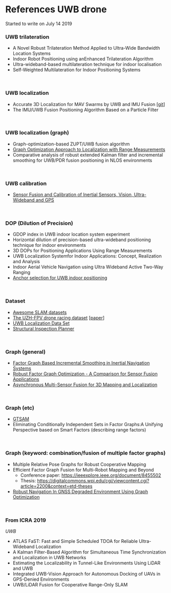 # References UWB drone

Started to write on July 14 2019
<br/>


### UWB trilateration
- A Novel Robust Trilateration Method Applied to Ultra-Wide Bandwidth Location Systems
- Indoor Robot Positioning using anEnhanced Trilateration Algorithm
- Ultra-wideband-based multilateration technique for indoor localisation
- Self-Weighted Multilateration for Indoor Positioning Systems
<br/>


### UWB localization
- Accurate 3D Localization for MAV Swarms by UWB and IMU Fusion [[git](https://github.com/lijx10/uwb-localization)]
- The IMU/UWB Fusion Positioning Algorithm Based on a Particle Filter
<br/>


### UWB localization (graph)
- Graph-optimization-based ZUPT/UWB fusion algorithm
- [Graph Optimization Approach to Localization with Range Measurements](https://arxiv.org/pdf/1802.10276.pdf)
- Comparative analysis of robust extended Kalman filter and incremental smoothing for UWB/PDR fusion positioning in NLOS environments
<br/>


### UWB calibration
- [Sensor Fusion and Calibration of Inertial Sensors, Vision, Ultra-Wideband and GPS](https://www.xsens.com/wp-content/uploads/2014/pdf/Hol2011%20-%20Dissertation.pdf)
<br/>


### DOP (Dilution of Precision)
- GDOP index in UWB indoor location system experiment
- Horizontal dilution of precision-based ultra-wideband positioning technique for indoor environments
- 3D DOPs for Positioning Applications Using Range Measurements
- UWB Localization Systemfor Indoor Applications: Concept, Realization and Analysis
- Indoor Aerial Vehicle Navigation using Ultra Wideband Active Two-Way Ranging
- [Anchor selection for UWB indoor positioning](https://onlinelibrary.wiley.com/doi/10.1002/ett.3598)
<br/>


### Dataset
- [Awesome SLAM datasets](https://sites.google.com/view/awesome-slam-datasets/)
- [The UZH-FPV drone racing dataset](http://rpg.ifi.uzh.ch/uzh-fpv.html) [[paper](http://rpg.ifi.uzh.ch/docs/ICRA19_Delmerico.pdf)]
- [UWB Localization Data Set](https://github.com/ewine-project/UWB-localization/tree/master/data/localization)
- [Structural Inspection Planner](https://github.com/ethz-asl/StructuralInspectionPlanner/wiki/Example-Results)
<br/>


### Graph (general)
- [Factor Graph Based Incremental Smoothing in Inertial Navigation Systems](https://indelman.github.io/ANPL-Website/Publications/Indelman12fusion_ppt.pdf)
- [Robust Factor Graph Optimization - A Comparison for Sensor Fusion Applications](https://www.tu-chemnitz.de/etit/proaut/publications/etfa16.pdf)
- [Asynchronous Multi-Sensor Fusion for 3D Mapping and Localization](http://udel.edu/~ghuang/papers/tr_async.pdf)
<br/>


### Graph (etc)
- [GTSAM](https://gtsam.org/)
- Eliminating Conditionally Independent Sets in Factor Graphs:A Unifying Perspective based on Smart Factors (describing range factors)
<br/>


### Graph (keyword: combination/fusion of multiple factor graphs)
- Multiple Relative Pose Graphs for Robust Cooperative Mapping
- Efficient Factor Graph Fusion for Multi-Robot Mapping and Beyond
  - Conference paper: https://ieeexplore.ieee.org/document/8455502
  - Thesis: https://digitalcommons.wpi.edu/cgi/viewcontent.cgi?article=2200&context=etd-theses
- [Robust Navigation In GNSS Degraded Environment Using Graph Optimization](https://arxiv.org/pdf/1806.08899.pdf)
<br/>


### From ICRA 2019
*UWB*
- ATLAS FaST: Fast and Simple Scheduled TDOA for Reliable Ultra-Wideband Localization
- A Kalman Filter-Based Algorithm for Simultaneous Time Synchronization and Localization in UWB Networks
- Estimating the Localizability in Tunnel-Like Environments Using LiDAR and UWB
- Integrated UWB-Vision Approach for Autonomous Docking of UAVs in GPS-Denied Environments
- UWB/LiDAR Fusion for Cooperative Range-Only SLAM
<br/>


